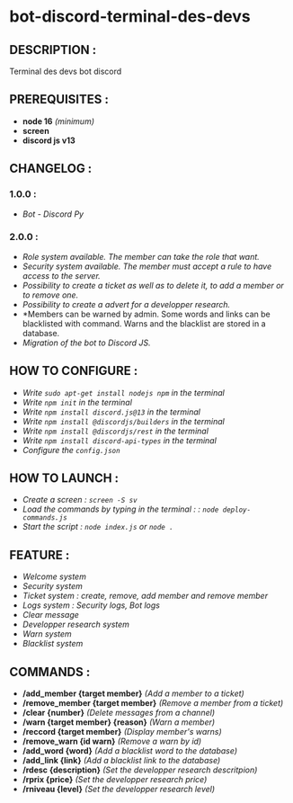 # **bot-discord-terminal-des-devs**

## **DESCRIPTION :**
Terminal des devs bot discord

## **PREREQUISITES :**

- **node 16** *(minimum)*
- **screen**
- **discord js v13**

## **CHANGELOG :**

 ### **1.0.0 :** 
 - *Bot - Discord Py*

 ### **2.0.0 :** 
 - *Role system available. The member can take the role that want.*
 - *Security system available. The member must accept a rule to have access to the server.*
 - *Possibility to create a ticket as well as to delete it, to add a member or to remove one.*
 - *Possibility to create a advert for a developper research.*
 - *Members can be warned by admin. Some words and links can be blacklisted with command. Warns and the blacklist are stored in a database.
 - *Migration of the bot to Discord JS.*

## **HOW TO CONFIGURE :**
- *Write `sudo apt-get install nodejs npm` in the terminal*
- *Write `npm init` in the terminal*
- *Write `npm install discord.js@13` in the terminal*
- *Write `npm install @discordjs/builders` in the terminal*
- *Write `npm install @discordjs/rest` in the terminal*
- *Write `npm install discord-api-types` in the terminal*
- *Configure the `config.json`*

## **HOW TO LAUNCH :**
- *Create a screen : `screen -S sv`*
- *Load the commands by typing in the terminal : : `node deploy-commands.js`*
- *Start the script : `node index.js` or `node .`*

## **FEATURE :**
- *Welcome system*
- *Security system*
- *Ticket system : create, remove, add member and remove member*
- *Logs system : Security logs, Bot logs*
- *Clear message*
- *Developper research system*
- *Warn system*
- *Blacklist system*

## **COMMANDS :**
- **/add_member {target member}** *(Add a member to a ticket)*
- **/remove_member {target member}** *(Remove a member from a ticket)*
- **/clear {number}** *(Delete messages from a channel)*
- **/warn {target member} {reason}** *(Warn a member)*
- **/reccord {target member}** *(Display member's warns)*
- **/remove_warn {id warn}** *(Remove a warn by id)*
- **/add_word {word}** *(Add a blacklist word to the database)*
- **/add_link {link}** *(Add a blacklist link to the database)*
- **/rdesc {description}** *(Set the developper research descritpion)*
- **/rprix {price}** *(Set the developper research price)*
- **/rniveau {level}** *(Set the developper research level)*
